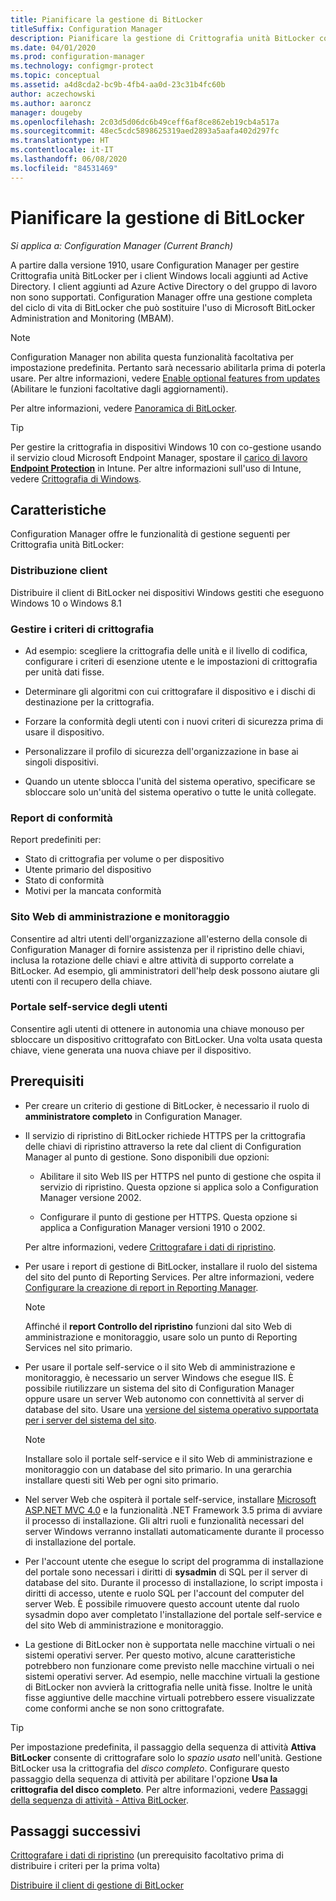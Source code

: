 ```yaml
---
title: Pianificare la gestione di BitLocker
titleSuffix: Configuration Manager
description: Pianificare la gestione di Crittografia unità BitLocker con Configuration Manager
ms.date: 04/01/2020
ms.prod: configuration-manager
ms.technology: configmgr-protect
ms.topic: conceptual
ms.assetid: a4d8cda2-bc9b-4fb4-aa0d-23c31b4fc60b
author: aczechowski
ms.author: aaroncz
manager: dougeby
ms.openlocfilehash: 2c03d5d06dc6b49ceff6af8ce862eb19cb4a517a
ms.sourcegitcommit: 48ec5cdc5898625319aed2893a5aafa402d297fc
ms.translationtype: HT
ms.contentlocale: it-IT
ms.lasthandoff: 06/08/2020
ms.locfileid: "84531469"
---
```

# <a name="plan-for-bitlocker-management"></a>Pianificare la gestione di BitLocker

*Si applica a: Configuration Manager (Current Branch)*

<!-- 3601034 -->

A partire dalla versione 1910, usare Configuration Manager per gestire Crittografia unità BitLocker per i client Windows locali aggiunti ad Active Directory. I client aggiunti ad Azure Active Directory o del gruppo di lavoro non sono supportati. Configuration Manager offre una gestione completa del ciclo di vita di BitLocker che può sostituire l'uso di Microsoft BitLocker Administration and Monitoring (MBAM).

> [!Note]  
> Configuration Manager non abilita questa funzionalità facoltativa per impostazione predefinita. Pertanto sarà necessario abilitarla prima di poterla usare. Per altre informazioni, vedere [Enable optional features from updates](../../core/servers/manage/install-in-console-updates.md#bkmk_options) (Abilitare le funzioni facoltative dagli aggiornamenti).  

Per altre informazioni, vedere [Panoramica di BitLocker](https://docs.microsoft.com/windows/security/information-protection/bitlocker/bitlocker-overview).

> [!TIP]
> Per gestire la crittografia in dispositivi Windows 10 con co-gestione usando il servizio cloud Microsoft Endpoint Manager, spostare il [carico di lavoro **Endpoint Protection**](../../comanage/workloads.md#endpoint-protection) in Intune. Per altre informazioni sull'uso di Intune, vedere [Crittografia di Windows](/intune/protect/endpoint-protection-windows-10#windows-encryption).

## <a name="features"></a>Caratteristiche

Configuration Manager offre le funzionalità di gestione seguenti per Crittografia unità BitLocker:

### <a name="client-deployment"></a>Distribuzione client

Distribuire il client di BitLocker nei dispositivi Windows gestiti che eseguono Windows 10 o Windows 8.1

### <a name="manage-encryption-policies"></a>Gestire i criteri di crittografia

- Ad esempio: scegliere la crittografia delle unità e il livello di codifica, configurare i criteri di esenzione utente e le impostazioni di crittografia per unità dati fisse.

- Determinare gli algoritmi con cui crittografare il dispositivo e i dischi di destinazione per la crittografia.

- Forzare la conformità degli utenti con i nuovi criteri di sicurezza prima di usare il dispositivo.

- Personalizzare il profilo di sicurezza dell'organizzazione in base ai singoli dispositivi.

- Quando un utente sblocca l'unità del sistema operativo, specificare se sbloccare solo un'unità del sistema operativo o tutte le unità collegate.

### <a name="compliance-reports"></a>Report di conformità

Report predefiniti per:

- Stato di crittografia per volume o per dispositivo
- Utente primario del dispositivo
- Stato di conformità
- Motivi per la mancata conformità

### <a name="administration-and-monitoring-website"></a>Sito Web di amministrazione e monitoraggio

Consentire ad altri utenti dell'organizzazione all'esterno della console di Configuration Manager di fornire assistenza per il ripristino delle chiavi, inclusa la rotazione delle chiavi e altre attività di supporto correlate a BitLocker. Ad esempio, gli amministratori dell'help desk possono aiutare gli utenti con il recupero della chiave.

### <a name="user-self-service-portal"></a>Portale self-service degli utenti

Consentire agli utenti di ottenere in autonomia una chiave monouso per sbloccare un dispositivo crittografato con BitLocker. Una volta usata questa chiave, viene generata una nuova chiave per il dispositivo.

## <a name="prerequisites"></a>Prerequisiti

- Per creare un criterio di gestione di BitLocker, è necessario il ruolo di **amministratore completo** in Configuration Manager.

- Il servizio di ripristino di BitLocker richiede HTTPS per la crittografia delle chiavi di ripristino attraverso la rete dal client di Configuration Manager al punto di gestione. Sono disponibili due opzioni:

  - Abilitare il sito Web IIS per HTTPS nel punto di gestione che ospita il servizio di ripristino. Questa opzione si applica solo a Configuration Manager versione 2002.<!-- 5925660 -->

  - Configurare il punto di gestione per HTTPS. Questa opzione si applica a Configuration Manager versioni 1910 o 2002.

  Per altre informazioni, vedere [Crittografare i dati di ripristino](../deploy-use/bitlocker/encrypt-recovery-data.md).

- Per usare i report di gestione di BitLocker, installare il ruolo del sistema del sito del punto di Reporting Services. Per altre informazioni, vedere [Configurare la creazione di report in Reporting Manager](../../core/servers/manage/configuring-reporting.md).

    > [!NOTE]
    > Affinché il **report Controllo del ripristino** funzioni dal sito Web di amministrazione e monitoraggio, usare solo un punto di Reporting Services nel sito primario.

- Per usare il portale self-service o il sito Web di amministrazione e monitoraggio, è necessario un server Windows che esegue IIS. È possibile riutilizzare un sistema del sito di Configuration Manager oppure usare un server Web autonomo con connettività al server di database del sito. Usare una [versione del sistema operativo supportata per i server del sistema del sito](../../core/plan-design/configs/supported-operating-systems-for-site-system-servers.md).

    > [!NOTE]
    > Installare solo il portale self-service e il sito Web di amministrazione e monitoraggio con un database del sito primario. In una gerarchia installare questi siti Web per ogni sito primario.

- Nel server Web che ospiterà il portale self-service, installare [Microsoft ASP.NET MVC 4.0](https://docs.microsoft.com/aspnet/mvc/mvc4) e la funzionalità .NET Framework 3.5 prima di avviare il processo di installazione. Gli altri ruoli e funzionalità necessari del server Windows verranno installati automaticamente durante il processo di installazione del portale.

- Per l'account utente che esegue lo script del programma di installazione del portale sono necessari i diritti di **sysadmin** di SQL per il server di database del sito. Durante il processo di installazione, lo script imposta i diritti di accesso, utente e ruolo SQL per l'account del computer del server Web. È possibile rimuovere questo account utente dal ruolo sysadmin dopo aver completato l'installazione del portale self-service e del sito Web di amministrazione e monitoraggio.

- La gestione di BitLocker non è supportata nelle macchine virtuali o nei sistemi operativi server. Per questo motivo, alcune caratteristiche potrebbero non funzionare come previsto nelle macchine virtuali o nei sistemi operativi server. Ad esempio, nelle macchine virtuali la gestione di BitLocker non avvierà la crittografia nelle unità fisse. Inoltre le unità fisse aggiuntive delle macchine virtuali potrebbero essere visualizzate come conformi anche se non sono crittografate.

> [!TIP]
> Per impostazione predefinita, il passaggio della sequenza di attività **Attiva BitLocker** consente di crittografare solo lo *spazio usato* nell'unità. Gestione BitLocker usa la crittografia del *disco completo*. Configurare questo passaggio della sequenza di attività per abilitare l'opzione **Usa la crittografia del disco completo**. Per altre informazioni, vedere [Passaggi della sequenza di attività - Attiva BitLocker](../../osd/understand/task-sequence-steps.md#BKMK_EnableBitLocker).

## <a name="next-steps"></a>Passaggi successivi

[Crittografare i dati di ripristino](../deploy-use/bitlocker/encrypt-recovery-data.md) (un prerequisito facoltativo prima di distribuire i criteri per la prima volta)

[Distribuire il client di gestione di BitLocker](../deploy-use/bitlocker/deploy-management-agent.md)
